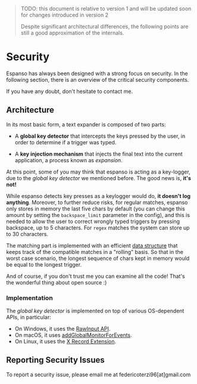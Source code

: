 > TODO: this document is relative to version 1 and will be updated soon for changes introduced in version 2
>
> Despite significant architectural differences, the following points are still a good approximation of the internals.

# Security

Espanso has always been designed with a strong focus on security. In the following section, there is an overview of the critical security components.

If you have any doubt, don't hesitate to contact me.

## Architecture

In its most basic form, a text expander is composed of two parts:

* A **global key detector** that intercepts the keys pressed by the user, in order to determine if a trigger was typed.

* A **key injection mechanism** that injects the final text into the current application, a process known as *expansion*.

At this point, some of you may think that espanso is acting as a key-logger, due to the *global key detector* we mentioned before. The good news is, **it's not!**

While espanso detects key presses as a keylogger would do, **it doesn't log anything**. Moreover, to further reduce risks, for regular matches, espanso only stores in memory the last five chars by default (you can change this amount by setting the `backspace_limit` parameter in the config), and this is needed to allow the user to correct wrongly typed triggers by pressing backspace, up to 5 characters. For `regex` matches the system can store up to 30 characters.

The matching part is implemented with an efficient [data structure](https://github.com/espanso/espanso/blob/master/src/matcher/scrolling.rs) that keeps track of the compatible matches in a "rolling" basis. So that in the worst case scenario, the longest sequence of chars kept in memory would be equal to the longest trigger.

And of course, if you don't trust me you can examine all the code! That's the wonderful thing about open source :)

### Implementation

The *global key detector* is implemented on top of various OS-dependent APIs, in particular:

* On Windows, it uses the [RawInput API](https://docs.microsoft.com/en-us/windows/win32/inputdev/raw-input).
* On macOS, it uses [addGlobalMonitorForEvents](https://developer.apple.com/documentation/appkit/nsevent/1535472-addglobalmonitorforevents).
* On Linux, it uses the [X Record Extension](https://www.x.org/releases/X11R7.6/doc/libXtst/recordlib.html).

## Reporting Security Issues

To report a security issue, please email me at federicoterzi96[at]gmail.com